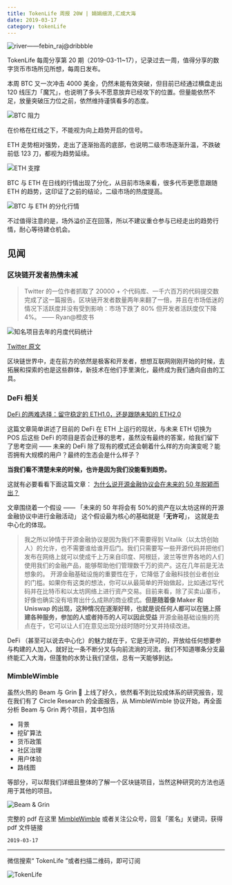 ```yaml
---
title: TokenLife 周报 20W | 娟娟细流,汇成大海
date: 2019-03-17
category: tokenLife
---
```


![river——febin_raj@dribbble](https://trello-attachments.s3.amazonaws.com/5aceaf1164c86a15f5956cda/5c84f54834b28c060fe654cd/6212bf892bd5db1f2492ad6550fddcd4/image.png)

TokenLife 每周分享第 20 期（2019-03-11~17），记录过去一周，值得分享的数字货币市场所见所想，每周日发布。

本周 BTC 又一次冲击 4000 美金，仍然未能有效突破，但目前已经通过横盘走出 120 线压力「魔咒」，也说明了多头不愿意放弃已经攻下的位置。但量能依然不足，放量突破压力位之前，依然维持谨慎看多的态度。

![BTC 阻力](https://trello-attachments.s3.amazonaws.com/5aceaf1164c86a15f5956cda/5c84f54834b28c060fe654cd/ce97795307529b8950849b6093c32fb8/image.png)

在价格在红线之下，不能视为向上趋势开启的信号。

ETH 走势相对强势，走出了逐渐抬高的底部，也说明二级市场逐渐升温，不跌破前低 123 刀，都视为趋势延续。

![ETH 支撑](https://trello-attachments.s3.amazonaws.com/5aceaf1164c86a15f5956cda/5c84f54834b28c060fe654cd/df2ebf3a53da14cd58c9b1e3d478e230/image.png)

BTC 与 ETH 在日线的行情出现了分化，从目前市场来看，很多代币更愿意跟随 ETH 的趋势，这印证了之前的结论，二级市场的热度提高。

![BTC 与 ETH 的分化行情](https://trello-attachments.s3.amazonaws.com/5aceaf1164c86a15f5956cda/5c84f54834b28c060fe654cd/cb19cafcb7bd5ade556574d4164946c9/image.png)

不过值得注意的是，场外溢价正在回落，所以不建议重仓参与已经走出的趋势行情，耐心等待建仓机会。

## 见闻

### 区块链开发者热情未减

> Twitter 的一位作者抓取了 20000 + 个代码库、一千六百万的代码提交数完成了这一篇报告。区块链开发者数量两年来翻了一倍，并且在市场低迷的情况下活跃度并没有受到影响：市场下跌了 80% 但开发者活跃度仅下降 4%。 —— Ryan@橙皮书

![知名项目去年的月度代码统计](https://trello-attachments.s3.amazonaws.com/5aceaf1164c86a15f5956cda/5c84f54834b28c060fe654cd/fb9ec9299635a59b4a03c950138fe2ec/D1BVPJgU4AA4Pzu.jpg)

[Twitter 原文](https://twitter.com/avichal/status/1103479860213604353)

区块链世界中，走在前方的依然是极客和开发者，想想互联网刚刚开始的时候，去拓展和探索的也是这些群体，新技术在他们手里演化，最终成为我们通向自由的工具。

### DeFi 相关

[DeFi 的两难选择：留守稳定的 ETH1.0，还是跟随未知的 ETH2.0](https://orange.xyz/p/339)

这篇文章简单讲述了目前的 DeFi 在 ETH 上运行的现状，与未来 ETH 切换为 POS 后这些 DeFi 的项目是否会迁移的思考，虽然没有最终的答案，给我们留下了思考空间
—— 未来的 DeFi 除了现有的模式还会朝着什么样的方向演变呢？能否拥有大规模的用户？最终的生态会是什么样子？

**当我们看不清楚未来的时候，也许是因为我们没能看到趋势。**

这就有必要看看下面这篇文章：
[为什么说开源金融协议会在未来的 50 年脱颖而出？](https://orange.xyz/p/342)

文章围绕着一个假设 —— 「未来的 50 年将会有 50%的资产在以太坊这样的开源金融协议中进行金融活动」
这个假设最为核心的基础就是「**无许可**」， 这就是去中心化的体现。

> 我之所以钟情于开源金融协议是因为我们不需要得到 Vitalik（以太坊创始人）的允许，也不需要谁给谁开后门。我们只需要写一些开源代码并把他们发布在网络上就可以使成千上万来自印度、阿根廷，波兰等世界各地的人们使用我们的金融产品，能够帮助他们管理数千万的资产。这在几年前是无法想象的。
> 开源金融基础设施的重要性在于，它降低了金融科技创业者创业的门槛。如果你有这类的想法，你可以从最简单的开始做起，比如通过写代码并在比特币和以太坊网络上进行资产交易。目前来看，除了买卖山寨币，好像也确实没有培育出什么成熟的商业模式。**但是随着像 Maker 和 Uniswap 的出现，这种情况在逐渐好转，也就是说任何人都可以在链上搭建各种服务，参加的人或者持币的人可以因此受益**
> 开源金融基础设施的亮点在于，它可以让人们在意见出现分歧时随时分叉并持续改进。

DeFi （甚至可以说去中心化）的魅力就在于，它是无许可的，开放给任何想要参与构建的人加入，就好比一条不断分叉与向前流淌的河流，我们不知道哪条分支最终能汇入大海，但蓬勃的水势让我们坚信，总有一天能够到达。

### MimbleWimble

虽然火热的 Beam 与 Grin  上线了好久，依然看不到比较成体系的研究报告，现在我们有了 Circle Research 的全面报告，从 MimbleWimble 协议开始，再全面分析 Beam 与 Grin 两个项目，其中包括

- 背景
- 挖矿算法
- 货币政策
- 社区治理
- 用户体验
- 路线图

等部分，可以帮我们详细且整体的了解一个区块链项目，当然这种研究的方法也适用于其他的项目。

![Beam & Grin](https://trello-attachments.s3.amazonaws.com/5aceaf1164c86a15f5956cda/5c84f54834b28c060fe654cd/8e2b3af671e5e0c890d7d51af7707612/image.png)

完整的 pdf 在这里 [MimbleWimble](https://www.circle.com/marketing/pdfs/research/circle-research-mimblewimble.pdf) 或者关注公众号，回复「匿名」关键词，获得 pdf 文件链接

`2019-03-17`

---

微信搜索“ TokenLife ”或者扫描二维码，即可订阅

![TokenLife](https://trello-attachments.s3.amazonaws.com/5aceaf1164c86a15f5956cda/5b29a211cef01eee58d89b99/5a22008ffc47562d371156108e3e7649/image.png)
